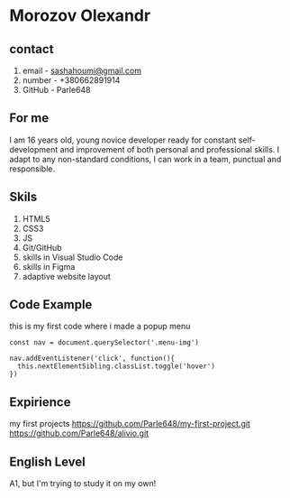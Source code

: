 # Morozov Olexandr
## contact
1. email - sashahoumi@gmail.com
2. number - +380662891914
3. GitHub - Parle648
## For me
I am 16 years old, young novice developer ready for constant self-development and improvement of both personal and professional skills. I adapt to any non-standard conditions, I can work in a team, punctual and responsible.  
## Skils 
1. HTML5
2. CSS3
3. JS
4. Git/GitHub
5. skills in Visual Studio Code
6. skills in Figma
7. adaptive website layout
## Code Example

this is my first code where i made a popup menu

    const nav = document.querySelector('.menu-img')

    nav.addEventListener('click', function(){
      this.nextElementSibling.classList.toggle('hover')
    })
## Expirience
my first projects
https://github.com/Parle648/my-first-project.git <br/>
https://github.com/Parle648/alivio.git
## English Level
A1, but I'm trying to study it on my own!

